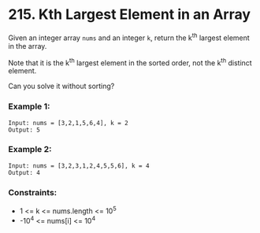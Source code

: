 # 215. Kth Largest Element in an Array

Given an integer array `nums` and an integer `k`, return the k<sup>th</sup> largest element in the array.

Note that it is the k<sup>th</sup> largest element in the sorted order, not the k<sup>th</sup> distinct element.

Can you solve it without sorting?

### Example 1:

```text
Input: nums = [3,2,1,5,6,4], k = 2
Output: 5
```

### Example 2:

```text
Input: nums = [3,2,3,1,2,4,5,5,6], k = 4
Output: 4
```

### Constraints:

- 1 <= k <= nums.length <= 10<sup>5</sup>
- -10<sup>4</sup> <= nums[i] <= 10<sup>4</sup>
